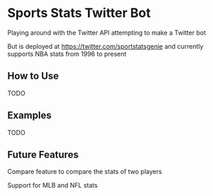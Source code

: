 # Sports Stats Twitter Bot
Playing around with the Twitter API attempting to make a Twitter bot

But is deployed at https://twitter.com/sportstatsgenie and currently supports NBA stats from 1996 to present

## How to Use
TODO

## Examples
TODO

## Future Features
Compare feature to compare the stats of two players

Support for MLB and NFL stats